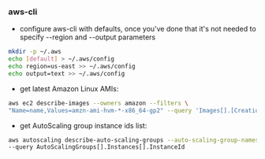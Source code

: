 ### aws-cli

* configure aws-cli with defaults, once you've done that it's not needed to specify --region and --output parameters
```bash
mkdir -p ~/.aws
echo [default] > ~/.aws/config
echo region=us-east >> ~/.aws/config
echo output=text >> ~/.aws/config
```
* get latest Amazon Linux AMIs:
```bash
aws ec2 describe-images --owners amazon --filters \
"Name=name,Values=amzn-ami-hvm-*-x86_64-gp2" --query 'Images[].[CreationDate,Name,ImageId]' | sort -r
```

* get AutoScaling group instance ids list:
```bash
aws autoscaling describe-auto-scaling-groups --auto-scaling-group-names <ASG_NAME> \
--query AutoScalingGroups[].Instances[].InstanceId
```
